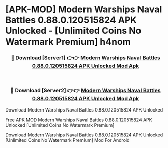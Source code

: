 # [APK-MOD] Modern Warships  Naval Battles 0.88.0.120515824 APK Unlocked - [Unlimited Coins No Watermark Premium] h4nom



<div align="center">
<h3>🔴 Download [Server1] 👉👉 <a href="https://momento.my/?title=Modern_Warships__Naval_Battles_0.88.0.120515824_APK_Unlocked">Modern Warships  Naval Battles 0.88.0.120515824 APK Unlocked Mod Apk</a></h3><br>

<h3>🔴 Download [Server2] 👉👉 <a href="https://momento.my/?title=Modern_Warships__Naval_Battles_0.88.0.120515824_APK_Unlocked">Modern Warships  Naval Battles 0.88.0.120515824 APK Unlocked Mod Apk</a></h3>
</div>



Download Modern Warships  Naval Battles 0.88.0.120515824 APK Unlocked 

Free APK MOD Modern Warships  Naval Battles 0.88.0.120515824 APK Unlocked [Unlimited Coins No Watermark Premium]

Download Modern Warships  Naval Battles 0.88.0.120515824 APK Unlocked [Unlimited Coins No Watermark Premium] Mod For Android
